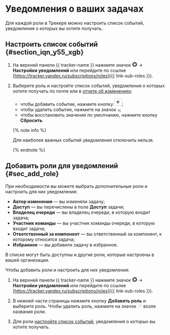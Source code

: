 # Уведомления о ваших задачах

Для каждой роли в Трекере можно настроить список событий, уведомления о которых вы хотите получать.

## Настроить список событий {#section_iqn_y55_xgb}


1. На верхней панели {{ tracker-name }} нажмите значок ![](../../_assets/tracker/tracker-settings.png) → **Настройки уведомлений** или перейдите по ссылке [https://tracker.yandex.ru/subscriptions/roles]({{ link-sub-roles }}).

1. Выберите роль и настройте список событий, уведомления о которых хотите получать по почте или в [отчете об изменениях](notification-digest.md):
    - чтобы добавить событие, нажмите кнопку ![](../../_assets/tracker/button-plus.png);
    - чтобы удалить событие, нажмите на значок ![](../../_assets/tracker/small-x.png);
    - чтобы восстановить значения по умолчанию, нажмите кнопку **Сбросить**.

    {% note info %}

    Для наиболее важных событий уведомления отключить нельзя.

    {% endnote %}


## Добавить роли для уведомлений {#sec_add_role}

При необходимости вы можете выбрать дополнительные роли и настроить для них уведомления:

- **Автор изменения** — вы изменяли задачу;
- **Доступ** — вы перечислены в поле **Доступ** задачи;
- **Владелец очереди** — вы владелец очереди, в которую входит задача;
- **Участник команды** — вы участник команды очереди, в которую входит задача;
- **Ответственный за компонент** — вы ответственный за компонент, к которому относится задача;
- **Избранное** — вы добавили задачу в избранное.

В списке могут быть доступны и другие роли, которые настроены в вашей организации.

Чтобы добавить роли и настроить для них уведомления:


1. На верхней панели {{ tracker-name }} нажмите значок ![](../../_assets/tracker/tracker-settings.png) → **Настройки уведомлений** или перейдите по ссылке [https://tracker.yandex.ru/subscriptions/roles]({{ link-sub-roles }}).

1. В нижней части страницы нажмите кнопку **Добавить роль** и выберите роль. Чтобы удалить роль, нажмите на значок ![](../../_assets/tracker/remove-task-type.png) возле названия роли.

2. Для роли [настройте список событий](notification-settings.md#section_iqn_y55_xgb), уведомления о которых вы хотите получать.